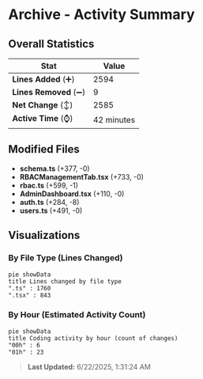 # Archive - Activity Summary 

## Overall Statistics

| Stat                   | Value                                                             |
| ---------------------- | ----------------------------------------------------------------- |
| **Lines Added** (➕)   | 2594                                          |
| **Lines Removed** (➖) | 9                                        |
| **Net Change** (↕)    | 2585                |
| **Active Time** (⌚)   | 42 minutes |


## Modified Files
- **schema.ts** (+377, -0)
- **RBACManagementTab.tsx** (+733, -0)
- **rbac.ts** (+599, -1)
- **AdminDashboard.tsx** (+110, -0)
- **auth.ts** (+284, -8)
- **users.ts** (+491, -0)

## Visualizations

### By File Type (Lines Changed)

```mermaid
pie showData
title Lines changed by file type
".ts" : 1760
".tsx" : 843
```

### By Hour (Estimated Activity Count)

```mermaid
pie showData
title Coding activity by hour (count of changes)
"00h" : 6
"01h" : 23
```


> **Last Updated:** 6/22/2025, 1:31:24 AM